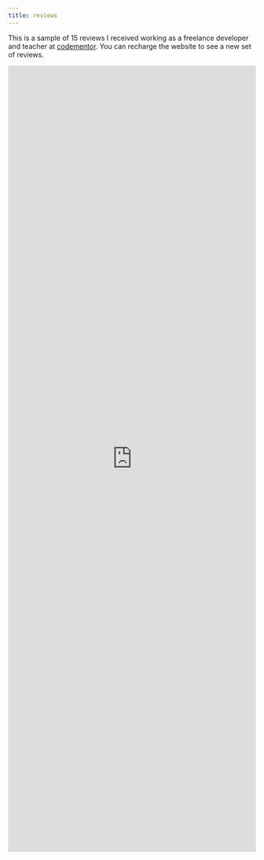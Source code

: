 ```yaml
---
title: reviews
---
```

This is a sample of 15 reviews I received working as a freelance developer and teacher at [codementor](https://www.codementor.io/@mathiasgatti). You can recharge the website to see a new set of reviews.

<iframe src="https://reviews.mathigatti.com/" frameBorder="0" scrolling="no" width="100%" height="1600px"></iframe>
